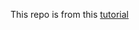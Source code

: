 This repo is from this [tutorial](https://medium.com/swlh/full-stack-with-django-and-react-django-4dcd87d57356)
